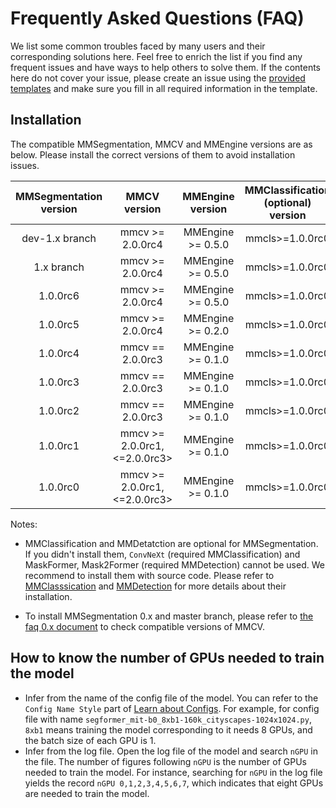 # Frequently Asked Questions (FAQ)

We list some common troubles faced by many users and their corresponding solutions here. Feel free to enrich the list if you find any frequent issues and have ways to help others to solve them. If the contents here do not cover your issue, please create an issue using the [provided templates](https://github.com/open-mmlab/mmsegmentation/blob/master/.github/ISSUE_TEMPLATE/error-report.md/) and make sure you fill in all required information in the template.

## Installation

The compatible MMSegmentation, MMCV and MMEngine versions are as below. Please install the correct versions of them to avoid installation issues.

| MMSegmentation version |          MMCV version          | MMEngine version  | MMClassification (optional) version | MMDetection (optional) version |
| :--------------------: | :----------------------------: | :---------------: | :---------------------------------: | :----------------------------: |
|     dev-1.x branch     |        mmcv >= 2.0.0rc4        | MMEngine >= 0.5.0 |           mmcls>=1.0.0rc0           |       mmdet >= 3.0.0rc6        |
|       1.x branch       |        mmcv >= 2.0.0rc4        | MMEngine >= 0.5.0 |           mmcls>=1.0.0rc0           |       mmdet >= 3.0.0rc6        |
|        1.0.0rc6        |        mmcv >= 2.0.0rc4        | MMEngine >= 0.5.0 |           mmcls>=1.0.0rc0           |       mmdet >= 3.0.0rc6        |
|        1.0.0rc5        |        mmcv >= 2.0.0rc4        | MMEngine >= 0.2.0 |           mmcls>=1.0.0rc0           |         mmdet>=3.0.0rc6         |
|        1.0.0rc4        |        mmcv == 2.0.0rc3        | MMEngine >= 0.1.0 |           mmcls>=1.0.0rc0           |  mmdet>=3.0.0rc4, \<=3.0.0rc5  |
|        1.0.0rc3        |        mmcv == 2.0.0rc3        | MMEngine >= 0.1.0 |           mmcls>=1.0.0rc0           |  mmdet>=3.0.0rc4  \<=3.0.0rc5  |
|        1.0.0rc2        |        mmcv == 2.0.0rc3        | MMEngine >= 0.1.0 |           mmcls>=1.0.0rc0           |  mmdet>=3.0.0rc4  \<=3.0.0rc5  |
|        1.0.0rc1        | mmcv >= 2.0.0rc1, \<=2.0.0rc3> | MMEngine >= 0.1.0 |           mmcls>=1.0.0rc0           |          Not required          |
|        1.0.0rc0        | mmcv >= 2.0.0rc1, \<=2.0.0rc3> | MMEngine >= 0.1.0 |           mmcls>=1.0.0rc0           |          Not required          |

Notes:

- MMClassification and MMDetatction are optional for MMSegmentation. If you didn't install them, `ConvNeXt` (required MMClassification) and MaskFormer, Mask2Former (required MMDetection) cannot be used. We recommend to install them with source code. Please refer to [MMClasssication](https://github.com/open-mmlab/mmclassification) and [MMDetection](https://github.com/open-mmlab/mmdetection) for more details about their installation.

- To install MMSegmentation 0.x and master branch, please refer to [the faq 0.x document](https://mmsegmentation.readthedocs.io/en/latest/faq.html#installation) to check compatible versions of MMCV.

## How to know the number of GPUs needed to train the model

- Infer from the name of the config file of the model. You can refer to the `Config Name Style` part of [Learn about Configs](https://github.com/open-mmlab/mmsegmentation/blob/master/docs/en/tutorials/config.md). For example, for config file with name `segformer_mit-b0_8xb1-160k_cityscapes-1024x1024.py`, `8xb1` means training the model corresponding to it needs 8 GPUs, and the batch size of each GPU is 1.
- Infer from the log file. Open the log file of the model and search `nGPU` in the file. The number of figures following `nGPU` is the number of GPUs needed to train the model. For instance, searching for `nGPU` in the log file yields the record `nGPU 0,1,2,3,4,5,6,7`, which indicates that eight GPUs are needed to train the model.
